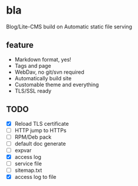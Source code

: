 # bla

Blog/Lite-CMS build on Automatic static file serving

## feature

* Markdown format, yes!
* Tags and page 
* WebDav, no git/svn required
* Automatically build site
* Customable theme and everything
* TLS/SSL ready

## TODO

- [x] Reload TLS certificate
- [ ] HTTP jump to HTTPs
- [ ] RPM/Deb pack
- [ ] default doc generate
- [ ] expvar
- [x] access log
- [ ] service file
- [ ] sitemap.txt
- [x] access log to file
